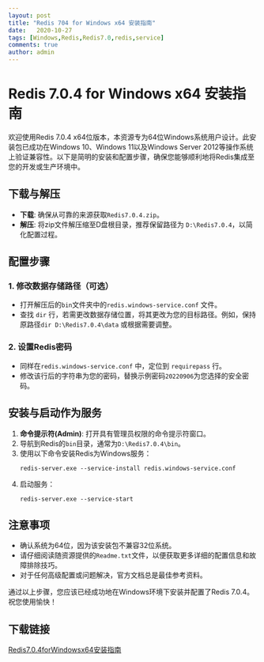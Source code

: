 ```yaml
---
layout: post
title: "Redis 704 for Windows x64 安装指南"
date:   2020-10-27
tags: [Windows,Redis,Redis7.0,redis,service]
comments: true
author: admin
---
```

# Redis 7.0.4 for Windows x64 安装指南

欢迎使用Redis 7.0.4 x64位版本，本资源专为64位Windows系统用户设计。此安装包已成功在Windows 10、Windows 11以及Windows Server 2012等操作系统上验证兼容性。以下是简明的安装和配置步骤，确保您能够顺利地将Redis集成至您的开发或生产环境中。

## 下载与解压
- **下载**: 确保从可靠的来源获取`Redis7.0.4.zip`。
- **解压**: 将zip文件解压缩至D盘根目录，推荐保留路径为 `D:\Redis7.0.4`，以简化配置过程。

## 配置步骤

### 1. 修改数据存储路径（可选）
- 打开解压后的`bin`文件夹中的`redis.windows-service.conf` 文件。
- 查找 `dir` 行，若需更改数据存储位置，将其更改为您的目标路径。例如，保持原路径`dir D:\Redis7.0.4\data` 或根据需要调整。

### 2. 设置Redis密码
- 同样在`redis.windows-service.conf` 中，定位到 `requirepass` 行。
- 修改该行后的字符串为您的密码，替换示例密码`20220906`为您选择的安全密码。

## 安装与启动作为服务

1. **命令提示符(Admin)**: 打开具有管理员权限的命令提示符窗口。
2. 导航到Redis的`bin`目录，通常为`D:\Redis7.0.4\bin`。
3. 使用以下命令安装Redis为Windows服务：
    ```
    redis-server.exe --service-install redis.windows-service.conf
    ```
4. 启动服务：
    ```
    redis-server.exe --service-start
    ```

## 注意事项
- 确认系统为64位，因为该安装包不兼容32位系统。
- 请仔细阅读随资源提供的`Readme.txt`文件，以便获取更多详细的配置信息和故障排除技巧。
- 对于任何高级配置或问题解决，官方文档总是最佳参考资料。

通过以上步骤，您应该已经成功地在Windows环境下安装并配置了Redis 7.0.4。祝您使用愉快！

## 下载链接

[Redis7.0.4forWindowsx64安装指南](https://pan.quark.cn/s/b9a3f013744f)